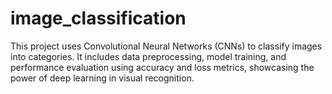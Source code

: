 # image_classification
This project uses Convolutional Neural Networks (CNNs) to classify images into categories. It includes data preprocessing, model training, and performance evaluation using accuracy and loss metrics, showcasing the power of deep learning in visual recognition.
